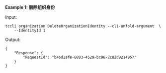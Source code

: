 **Example 1: 删除组织身份**



Input: 

```
tccli organization DeleteOrganizationIdentity --cli-unfold-argument  \
    --IdentityId 1
```

Output: 
```
{
    "Response": {
        "RequestId": "b46d2afe-6893-4529-bc96-2c82d9214957"
    }
}
```

